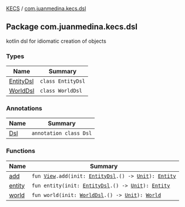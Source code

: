 [KECS](../index.md) / [com.juanmedina.kecs.dsl](./index.md)

## Package com.juanmedina.kecs.dsl

kotlin dsl for idiomatic creation of objects

### Types

| Name | Summary |
|---|---|
| [EntityDsl](-entity-dsl/index.md) | `class EntityDsl` |
| [WorldDsl](-world-dsl/index.md) | `class WorldDsl` |

### Annotations

| Name | Summary |
|---|---|
| [Dsl](-dsl/index.md) | `annotation class Dsl` |

### Functions

| Name | Summary |
|---|---|
| [add](add.md) | `fun `[`View`](../com.juanmedina.kecs.entity/-view/index.md)`.add(init: `[`EntityDsl`](-entity-dsl/index.md)`.() -> `[`Unit`](https://kotlinlang.org/api/latest/jvm/stdlib/kotlin/-unit/index.html)`): `[`Entity`](../com.juanmedina.kecs.entity/-entity/index.md) |
| [entity](entity.md) | `fun entity(init: `[`EntityDsl`](-entity-dsl/index.md)`.() -> `[`Unit`](https://kotlinlang.org/api/latest/jvm/stdlib/kotlin/-unit/index.html)`): `[`Entity`](../com.juanmedina.kecs.entity/-entity/index.md) |
| [world](world.md) | `fun world(init: `[`WorldDsl`](-world-dsl/index.md)`.() -> `[`Unit`](https://kotlinlang.org/api/latest/jvm/stdlib/kotlin/-unit/index.html)`): `[`World`](../com.juanmedina.kecs.world/-world/index.md) |
